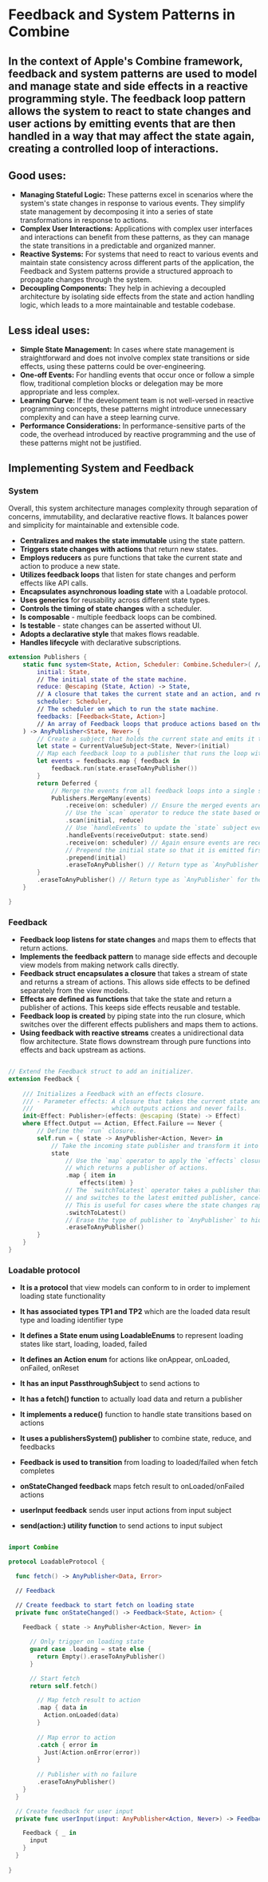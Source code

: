 # Feedback and System Patterns in Combine

## In the context of Apple's Combine framework, feedback and system patterns are used to model and manage state and side effects in a reactive programming style. The feedback loop pattern allows the system to react to state changes and user actions by emitting events that are then handled in a way that may affect the state again, creating a controlled loop of interactions.

## Good uses:


- **Managing Stateful Logic:** These patterns excel in scenarios where the system's state changes in response to various events. They simplify state management by decomposing it into a series of state transformations in response to actions.
- **Complex User Interactions:** Applications with complex user interfaces and interactions can benefit from these patterns, as they can manage the state transitions in a predictable and organized manner.
- **Reactive Systems:** For systems that need to react to various events and maintain state consistency across different parts of the application, the Feedback and System patterns provide a structured approach to propagate changes through the system.
- **Decoupling Components:** They help in achieving a decoupled architecture by isolating side effects from the state and action handling logic, which leads to a more maintainable and testable codebase.

## Less ideal uses:

- **Simple State Management:** In cases where state management is straightforward and does not involve complex state transitions or side effects, using these patterns could be over-engineering.
- **One-off Events:** For handling events that occur once or follow a simple flow, traditional completion blocks or delegation may be more appropriate and less complex.
- **Learning Curve:** If the development team is not well-versed in reactive programming concepts, these patterns might introduce unnecessary complexity and can have a steep learning curve.
- **Performance Considerations:** In performance-sensitive parts of the code, the overhead introduced by reactive programming and the use of these patterns might not be justified.


## Implementing System and Feedback

### System

Overall, this system architecture manages complexity through separation of concerns, immutability, and declarative reactive flows. It balances power and simplicity for maintainable and extensible code.

- **Centralizes and makes the state immutable** using the state pattern.
- **Triggers state changes with actions** that return new states.
- **Employs reducers** as pure functions that take the current state and action to produce a new state.
- **Utilizes feedback loops** that listen for state changes and perform effects like API calls.
- **Encapsulates asynchronous loading state** with a Loadable protocol.
- **Uses generics** for reusability across different state types.
- **Controls the timing of state changes** with a scheduler.
- **Is composable** - multiple feedback loops can be combined.
- **Is testable** - state changes can be asserted without UI.
- **Adopts a declarative style** that makes flows readable.
- **Handles lifecycle** with declarative subscriptions.

```swift
extension Publishers {
    static func system<State, Action, Scheduler: Combine.Scheduler>( // A publisher that emits the current state of the state machine.
        initial: State,
        // The initial state of the state machine.
        reduce: @escaping (State, Action) -> State,
        // A closure that takes the current state and an action, and returns the new state.
        scheduler: Scheduler,
        // The scheduler on which to run the state machine.
        feedbacks: [Feedback<State, Action>]
        // An array of Feedback loops that produce actions based on the current state.
    ) -> AnyPublisher<State, Never> {
        // Create a subject that holds the current state and emits it to its subscribers.
        let state = CurrentValueSubject<State, Never>(initial)
        // Map each feedback loop to a publisher that runs the loop with the current state.
        let events = feedbacks.map { feedback in
            feedback.run(state.eraseToAnyPublisher())
        }
        return Deferred {
            // Merge the events from all feedback loops into a single stream of actions.
            Publishers.MergeMany(events)
                .receive(on: scheduler) // Ensure the merged events are received on the specified scheduler.
                // Use the `scan` operator to reduce the state based on the incoming actions.
                .scan(initial, reduce)
                // Use `handleEvents` to update the `state` subject every time a new state is produced.
                .handleEvents(receiveOutput: state.send)
                .receive(on: scheduler) // Again ensure events are received on the scheduler.
                // Prepend the initial state so that it is emitted first.
                .prepend(initial)
                .eraseToAnyPublisher() // Return type as `AnyPublisher` to hide implementation details.
        }
        .eraseToAnyPublisher() // Return type as `AnyPublisher` for the deferred publisher.
    }

}
```

### Feedback

- **Feedback loop listens for state changes** and maps them to effects that return actions.
- **Implements the feedback pattern** to manage side effects and decouple view models from making network calls directly.
- **Feedback struct encapsulates a closure** that takes a stream of state and returns a stream of actions. This allows side effects to be defined separately from the view models.
- **Effects are defined as functions** that take the state and return a publisher of actions. This keeps side effects reusable and testable.
- **Feedback loop is created** by piping state into the run closure, which switches over the different effects publishers and maps them to actions.
- **Using feedback with reactive streams** creates a unidirectional data flow architecture. State flows downstream through pure functions into effects and back upstream as actions.

```swift

// Extend the Feedback struct to add an initializer.
extension Feedback {
    
    /// Initializes a Feedback with an effects closure.
    /// - Parameter effects: A closure that takes the current state and returns an effect as a publisher,
    ///                      which outputs actions and never fails.
    init<Effect: Publisher>(effects: @escaping (State) -> Effect)
    where Effect.Output == Action, Effect.Failure == Never {
        // Define the `run` closure.
        self.run = { state -> AnyPublisher<Action, Never> in
            // Take the incoming state publisher and transform it into a new publisher of actions.
            state
                // Use the `map` operator to apply the `effects` closure to each emitted state,
                // which returns a publisher of actions.
                .map { item in
                    effects(item) }
                // The `switchToLatest` operator takes a publisher that emits publishers (like the one we get from `map`)
                // and switches to the latest emitted publisher, cancelling the subscription to the previous one.
                // This is useful for cases where the state changes rapidly and you only care about the latest state.
                .switchToLatest()
                // Erase the type of publisher to `AnyPublisher` to hide implementation details.
                .eraseToAnyPublisher()
        }
    }
}
```

### Loadable protocol

- **It is a protocol** that view models can conform to in order to implement loading state functionality

- **It has associated types TP1 and TP2** which are the loaded data result type and loading identifier type

- **It defines a State enum using LoadableEnums** to represent loading states like start, loading, loaded, failed

- **It defines an Action enum** for actions like onAppear, onLoaded, onFailed, onReset

- **It has an input PassthroughSubject** to send actions to

- **It has a fetch() function** to actually load data and return a publisher

- **It implements a reduce()** function to handle state transitions based on actions

- **It uses a publishersSystem() publisher** to combine state, reduce, and feedbacks

- **Feedback is used to transition** from loading to loaded/failed when fetch completes

- **onStateChanged feedback** maps fetch result to onLoaded/onFailed actions

- **userInput feedback** sends user input actions from input subject

- **send(action:) utility function** to send actions to input subject


```swift

import Combine

protocol LoadableProtocol {

  func fetch() -> AnyPublisher<Data, Error>

  // Feedback

  // Create feedback to start fetch on loading state
  private func onStateChanged() -> Feedback<State, Action> {
    
    Feedback { state -> AnyPublisher<Action, Never> in

      // Only trigger on loading state
      guard case .loading = state else { 
        return Empty().eraseToAnyPublisher() 
      }

      // Start fetch
      return self.fetch()

        // Map fetch result to action
        .map { data in
          Action.onLoaded(data) 
        }
        
        // Map error to action
        .catch { error in
          Just(Action.onError(error))
        }
        
        // Publisher with no failure
        .eraseToAnyPublisher()
    }
  }

  // Create feedback for user input
  private func userInput(input: AnyPublisher<Action, Never>) -> Feedback<State, Action> {

    Feedback { _ in
      input 
    }
  }
  
}
```







